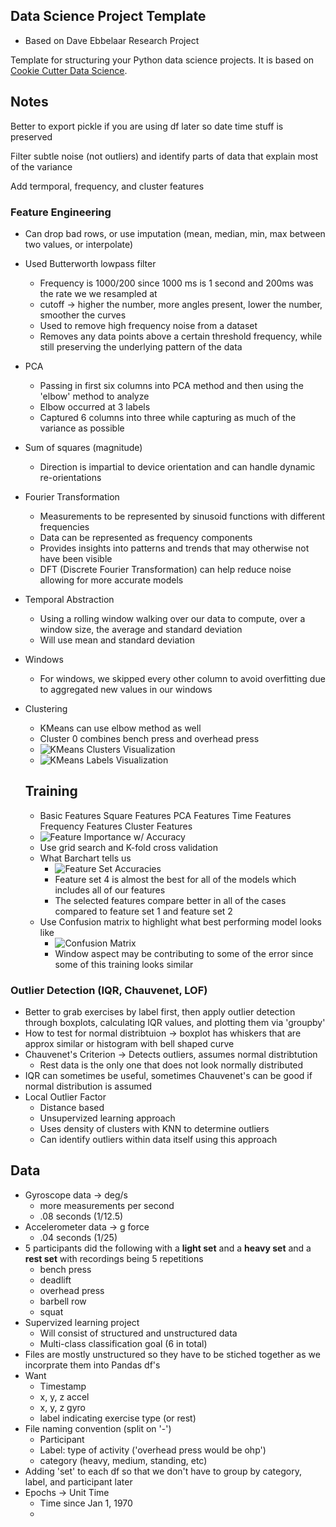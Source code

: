 ## Data Science Project Template

- Based on Dave Ebbelaar Research Project

Template for structuring your Python data science projects. It is based on [Cookie Cutter Data Science](https://drivendata.github.io/cookiecutter-data-science/).

## Notes

Better to export pickle if you are using df later so date time stuff is preserved

Filter subtle noise (not outliers) and identify parts of data that explain most of the variance

Add termporal, frequency, and cluster features

### Feature Engineering

- Can drop bad rows, or use imputation (mean, median, min, max between two values, or interpolate)
- Used Butterworth lowpass filter

  - Frequency is 1000/200 since 1000 ms is 1 second and 200ms was the rate we we resampled at
  - cutoff -> higher the number, more angles present, lower the number, smoother the curves
  - Used to remove high frequency noise from a dataset
  - Removes any data points above a certain threshold frequency, while still preserving the underlying pattern of the data
- PCA

  - Passing in first six columns into PCA method and then using the 'elbow' method to analyze
  - Elbow occurred at 3 labels
  - Captured 6 columns into three while capturing as much of the variance as possible
- Sum of squares (magnitude)

  - Direction is impartial to device orientation and can handle dynamic re-orientations
- Fourier Transformation

  - Measurements to be represented by sinusoid functions with different frequencies
  - Data can be represented as frequency components
  - Provides insights into patterns and trends that may otherwise not have been visible
  - DFT (Discrete Fourier Transformation) can help reduce noise allowing for more accurate models
- Temporal Abstraction

  - Using a rolling window walking over our data to compute, over a window size, the average and standard deviation
  - Will use mean and standard deviation
- Windows

  - For windows, we skipped every other column to avoid overfitting due to aggregated new values in our windows
- Clustering

  - KMeans can use elbow method as well
  - Cluster 0 combines bench press and overhead press
  - ![KMeans Clusters Visualization](./src/visualization/kmeans_clusters.png)
  - ![KMeans Labels Visualization](./src/visualization/kmeans_labels.png)

  ## Training


  - Basic Features
    Square Features
    PCA Features
    Time Features
    Frequency Features
    Cluster Features
  - ![Feature Importance w/ Accuracy](./src/visualization/accuracy_with_features.png)
  - Use grid search and K-fold cross validation
  - What Barchart tells us
    - ![Feature Set Accuracies](./src/visualization/featuresets_accuracy_barchart.png)
    - Feature set 4 is almost the best for all of the models which includes all of our features
    - The selected features compare better in all of the cases compared to feature set 1 and feature set 2
  - Use Confusion matrix to highlight what best performing model looks like
    - ![Confusion Matrix](./src/visualization/confusion_matrix.png)
    - Window aspect may be contributing to some of the error since some of this training looks similar

### Outlier Detection (IQR, Chauvenet, LOF)

- Better to grab exercises by label first, then apply outlier detection through boxplots, calculating IQR values, and plotting them via 'groupby'
- How to test for normal distribtuion -> boxplot has whiskers that are approx similar or histogram with bell shaped curve
- Chauvenet's Criterion -> Detects outliers, assumes normal distribtution
  - Rest data is the only one that does not look normally distributed
- IQR can sometimes be useful, sometimes Chauvenet's can be good if normal distribution is assumed
- Local Outlier Factor
  - Distance based
  - Unsupervized learning approach
  - Uses density of clusters with KNN to determine outliers
  - Can identify outliers within data itself using this approach

## Data

- Gyroscope data -> deg/s
  - more measurements per second
  - .08 seconds (1/12.5)
- Accelerometer data -> g force
  - .04 seconds (1/25)
- 5 participants did the following with a **light set** and a **heavy set** and a **rest set** with recordings being 5 repetitions
  - bench press
  - deadlift
  - overhead press
  - barbell row
  - squat
- Supervized learning project
  - Will consist of structured and unstructured data
  - Multi-class classification goal (6 in total)
- Files are mostly unstructured so they have to be stiched together as we incorprate them into Pandas df's
- Want
  - Timestamp
  - x, y, z accel
  - x, y, z gyro
  - label indicating exercise type (or rest)
- File naming convention (split on '-')
  - Participant
  - Label: type of activity ('overhead press would be ohp')
  - category (heavy, medium, standing, etc)
- Adding 'set' to each df so that we don't have to group by category, label, and participant later
- Epochs -> Unit Time
  - Time since Jan 1, 1970
  -
